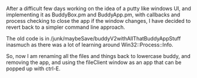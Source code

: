 After a difficult few days working on the idea of a putty like
windows UI, and implementing it as BuddyBox.pm and BuddyApp.pm,
with callbacks and process checking to close the app if the window
changes, I have decided to revert back to a simpler command line
approach.

The old code is in /junk/maybeSave/buddyV2withAllThatBuddyAppStuff
inasmuch as there was a lot of learning around Win32::Process::Info.

So, now I am renaming all the files and things back to lowercase
buddy, and removing the app, and using the fileClient window as
an app that can be popped up with ctrl-E.
